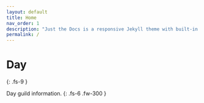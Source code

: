 ```yaml
---
layout: default
title: Home
nav_order: 1
description: "Just the Docs is a responsive Jekyll theme with built-in search that is easily customizable and hosted on GitHub Pages."
permalink: /
---
```


# Day
{: .fs-9 }

Day guild information.
{: .fs-6 .fw-300 }
